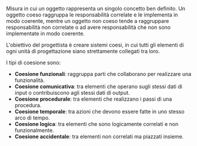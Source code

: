 Misura in cui un oggetto rappresenta un singolo concetto ben definito. Un oggetto coeso raggruppa le responsabilità correlate e le implementa in modo coerente, mentre un oggetto non coeso tende a raggruppare responsabilità non correlate o ad avere responsabilità che non sono implementate in modo coerente.

L'obiettivo del progettista è creare sistemi coesi, in cui tutti gli elementi di ogni unità di progettazione siano strettamente collegati tra loro.

I tipi di coesione sono:
- **Coesione funzionali**: raggruppa parti che collaborano per realizzare una funzionalità.
- **Coesione comunicativa**: tra elementi che operano sugli stessi dati di input o contribuiscono agli stessi dati di output.
- **Coesione procedurale**: tra elementi che realizzano i passi di una procedura.
- **Coesione temporale**: tra azioni che devono essere fatte in uno stesso arco di tempo.
- **Coesione logica**: tra elementi che sono logicamente correlati e non funzionalmente.
- **Coesione accidentale**: tra elementi non correlati ma piazzati insieme.